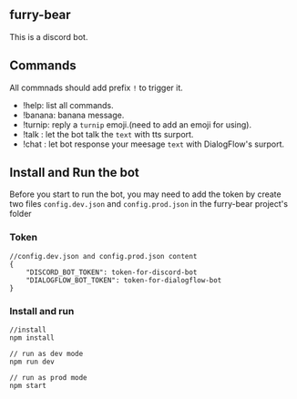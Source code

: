 ## furry-bear

This is a discord bot.

## Commands
All commnads should add prefix `!` to trigger it.

- !help: list all commands.
- !banana: banana message.
- !turnip: reply a `turnip` emoji.(need to add an emoji for using).
- !talk <text>: let the bot talk the `text` with tts surport.
- !chat <text>: let bot response your meesage `text` with DialogFlow's surport.

## Install and Run the bot
Before you start to run the bot, you may need to add the token by create two files `config.dev.json` and `config.prod.json` in the furry-bear project's folder

### Token
```
//config.dev.json and config.prod.json content
{
    "DISCORD_BOT_TOKEN": token-for-discord-bot
    "DIALOGFLOW_BOT_TOKEN": token-for-dialogflow-bot
}
```

### Install and run
```
//install
npm install

// run as dev mode
npm run dev

// run as prod mode
npm start
```
